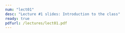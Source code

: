 ```yaml
---
num: "lect01"
desc: "Lecture #1 slides: Introduction to the class"
ready: true
pdfurl: /lectures/lect01.pdf
---
```


